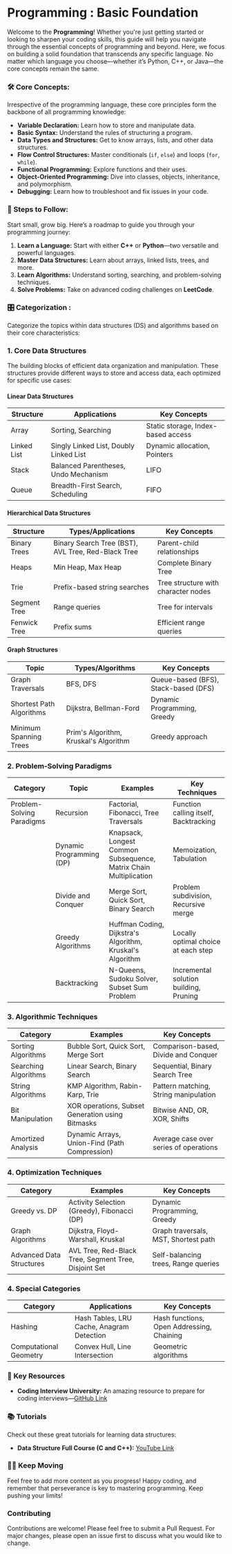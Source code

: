 # Programming : Basic Foundation

Welcome to the **Programming**! Whether you're just getting started or looking to sharpen your coding skills, this guide will help you navigate through the essential concepts of programming and beyond. Here, we focus on building a solid foundation that transcends any specific language. No matter which language you choose—whether it’s Python, C++, or Java—the core concepts remain the same.

### 🛠 Core Concepts:
Irrespective of the programming language, these core principles form the backbone of all programming knowledge:

- **Variable Declaration:** Learn how to store and manipulate data.
- **Basic Syntax:** Understand the rules of structuring a program.
- **Data Types and Structures:** Get to know arrays, lists, and other data structures.
- **Flow Control Structures:** Master conditionals (`if`, `else`) and loops (`for`, `while`).
- **Functional Programming:** Explore functions and their uses.
- **Object-Oriented Programming:** Dive into classes, objects, inheritance, and polymorphism.
- **Debugging:** Learn how to troubleshoot and fix issues in your code.

### 🚀 Steps to Follow:
Start small, grow big. Here’s a roadmap to guide you through your programming journey:

1. **Learn a Language:** Start with either **C++** or **Python**—two versatile and powerful languages.
2. **Master Data Structures:** Learn about arrays, linked lists, trees, and more.
3. **Learn Algorithms:** Understand sorting, searching, and problem-solving techniques.
4. **Solve Problems:** Take on advanced coding challenges on **LeetCode**.

### 🎛️ Categorization :

Categorize the topics within data structures (DS) and algorithms based on their core characteristics:

### 1. Core Data Structures
The building blocks of efficient data organization and manipulation. These structures provide different ways to store and access data, each optimized for specific use cases:

#### Linear Data Structures

| Structure | Applications | Key Concepts |
|-----------|--------------|--------------|
| Array | Sorting, Searching | Static storage, Index-based access |
| Linked List | Singly Linked List, Doubly Linked List | Dynamic allocation, Pointers |
| Stack | Balanced Parentheses, Undo Mechanism | LIFO |
| Queue | Breadth-First Search, Scheduling | FIFO |

#### Hierarchical Data Structures

| Structure | Types/Applications | Key Concepts |
|-----------|-------------------|--------------|
| Binary Trees | Binary Search Tree (BST), AVL Tree, Red-Black Tree | Parent-child relationships |
| Heaps | Min Heap, Max Heap | Complete Binary Tree |
| Trie | Prefix-based string searches | Tree structure with character nodes |
| Segment Tree | Range queries | Tree for intervals |
| Fenwick Tree | Prefix sums | Efficient range queries |

#### Graph Structures

| Topic | Types/Algorithms | Key Concepts |
|-------|-----------------|--------------|
| Graph Traversals | BFS, DFS | Queue-based (BFS), Stack-based (DFS) |
| Shortest Path Algorithms | Dijkstra, Bellman-Ford | Dynamic Programming, Greedy |
| Minimum Spanning Trees | Prim's Algorithm, Kruskal's Algorithm | Greedy approach |


### 2. Problem-Solving Paradigms

| Category | Topic | Examples | Key Techniques |
|----------|--------|----------|----------------|
| Problem-Solving Paradigms | Recursion | Factorial, Fibonacci, Tree Traversals | Function calling itself, Backtracking |
| | Dynamic Programming (DP) | Knapsack, Longest Common Subsequence, Matrix Chain Multiplication | Memoization, Tabulation |
| | Divide and Conquer | Merge Sort, Quick Sort, Binary Search | Problem subdivision, Recursive merge |
| | Greedy Algorithms | Huffman Coding, Dijkstra's Algorithm, Kruskal's Algorithm | Locally optimal choice at each step |
| | Backtracking | N-Queens, Sudoku Solver, Subset Sum Problem | Incremental solution building, Pruning |


### 3. Algorithmic Techniques

| Category | Examples | Key Concepts |
|----------|----------|--------------|
| Sorting Algorithms | Bubble Sort, Quick Sort, Merge Sort | Comparison-based, Divide and Conquer |
| Searching Algorithms | Linear Search, Binary Search | Sequential, Binary Search Tree |
| String Algorithms | KMP Algorithm, Rabin-Karp, Trie | Pattern matching, String manipulation |
| Bit Manipulation | XOR operations, Subset Generation using Bitmasks | Bitwise AND, OR, XOR, Shifts |
| Amortized Analysis | Dynamic Arrays, Union-Find (Path Compression) | Average case over series of operations |

### 4. Optimization Techniques

| Category | Examples | Key Concepts |
|----------|----------|--------------|
| Greedy vs. DP | Activity Selection (Greedy), Fibonacci (DP) | Dynamic Programming, Greedy |
| Graph Algorithms | Dijkstra, Floyd-Warshall, Kruskal | Graph traversals, MST, Shortest path |
| Advanced Data Structures | AVL Tree, Red-Black Tree, Segment Tree, Disjoint Set | Self-balancing trees, Range queries |

### 4.  Special Categories

| Category | Applications | Key Concepts |
|----------|--------------|--------------|
| Hashing | Hash Tables, LRU Cache, Anagram Detection | Hash functions, Open Addressing, Chaining |
| Computational Geometry | Convex Hull, Line Intersection | Geometric algorithms |


### 💼 Key Resources
- **Coding Interview University:** An amazing resource to prepare for coding interviews—[GitHub Link](https://github.com/jwasham/coding-interview-university)

### 📚 Tutorials
Check out these great tutorials for learning data structures:
- **Data Structure Full Course (C and C++):** [YouTube Link](https://youtu.be/B31LgI4Y4DQ)

### 🏃‍♀️ Keep Moving
Feel free to add more content as you progress! Happy coding, and remember that perseverance is key to mastering programming. Keep pushing your limits!

### Contributing

Contributions are welcome! Please feel free to submit a Pull Request. For major changes, please open an issue first to discuss what you would like to change.
